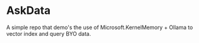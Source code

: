 # AskData
A simple repo that demo's the use of Microsoft.KernelMemory + Ollama to vector index and query BYO data.
